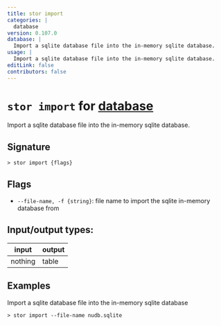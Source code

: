 ```yaml
---
title: stor import
categories: |
  database
version: 0.107.0
database: |
  Import a sqlite database file into the in-memory sqlite database.
usage: |
  Import a sqlite database file into the in-memory sqlite database.
editLink: false
contributors: false
---
```

<!-- This file is automatically generated. Please edit the command in https://github.com/nushell/nushell instead. -->

# `stor import` for [database](/commands/categories/database.md)

<div class='command-title'>Import a sqlite database file into the in-memory sqlite database.</div>

## Signature

```> stor import {flags} ```

## Flags

 -  `--file-name, -f {string}`: file name to import the sqlite in-memory database from


## Input/output types:

| input   | output |
| ------- | ------ |
| nothing | table  |
## Examples

Import a sqlite database file into the in-memory sqlite database
```nu
> stor import --file-name nudb.sqlite

```
